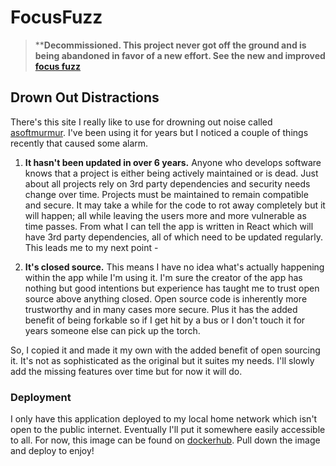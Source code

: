 # FocusFuzz

> ****Decommissioned. This project never got off the ground and is being abandoned in favor of a new effort. See the new and improved [focus fuzz](https://github.com/stevewhitmore/focus-fuzz)**

## Drown Out Distractions

There's this site I really like to use for drowning out noise called [asoftmurmur](https://asoftmurmur.com). I've been using it for years but I noticed a couple of things recently that caused some alarm.

1. **It hasn't been updated in over 6 years.** Anyone who develops software knows that a project is either being actively maintained or is dead. Just about all projects rely on 3rd party dependencies and security needs change over time. Projects must be maintained to remain compatible and secure. It may take a while for the code to rot away completely but it will happen; all while leaving the users more and more vulnerable as time passes. From what I can tell the app is written in React which will have 3rd party dependencies, all of which need to be updated regularly. This leads me to my next point -

2. **It's closed source.** This means I have no idea what's actually happening within the app while I'm using it. I'm sure the creator of the app has nothing but good intentions but experience has taught me to trust open source above anything closed. Open source code is inherently more trustworthy and in many cases more secure. Plus it has the added benefit of being forkable so if I get hit by a bus or I don't touch it for years someone else can pick up the torch.

So, I copied it and made it my own with the added benefit of open sourcing it. It's not as sophisticated as the original but it suites my needs. I'll slowly add the missing features over time but for now it will do.

### Deployment

I only have this application deployed to my local home network which isn't open to the public internet. Eventually I'll put it somewhere easily accessible to all. For now, this image can be found on [dockerhub](https://hub.docker.com/r/stevewhitmore/focus-fuzz). Pull down the image and deploy to enjoy!
